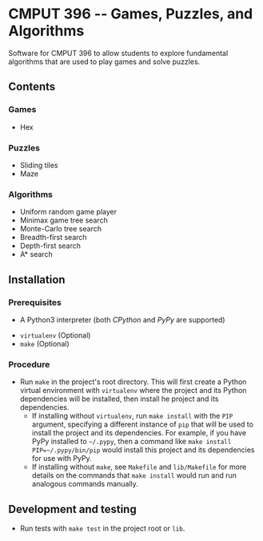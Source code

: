 # CMPUT 396 -- Games, Puzzles, and Algorithms

Software for CMPUT 396 to allow students to explore fundamental algorithms
that are used to play games and solve puzzles.


## Contents

### Games

- Hex


### Puzzles

- Sliding tiles
- Maze


### Algorithms

- Uniform random game player
- Minimax game tree search
- Monte-Carlo tree search
- Breadth-first search
- Depth-first search
- A* search


## Installation

### Prerequisites

- A Python3 interpreter (both *CPython* and *PyPy* are supported)
<!-- TODO - FFI (`libffi-dev`)? -->
- `virtualenv` (Optional)
- `make` (Optional)


### Procedure

- Run `make` in the project's root directory. This will first create a Python virtual environment with `virtualenv` where the project and its Python dependencies will be installed, then install he project and its dependencies.
    - If installing without `virtualenv`, run `make install` with the `PIP` argument, specifying a different instance of `pip` that will be used to install the project and its dependencies. For example, if you have PyPy installed to `~/.pypy`, then a command like `make install PIP=~/.pypy/bin/pip` would install this project and its dependencies for use with PyPy.
    - If installing without `make`, see `Makefile` and `lib/Makefile` for more details on the commands that `make install` would run and run analogous commands manually.

<!-- TODO How does this procedure change for Windows users? -->
<!-- TODO CFFI? -->


## Development and testing

- Run tests with `make test` in the project root or `lib`.

<!-- TODO Rework this with information on how to run all executables -->
<!-- * Run the `main.py` within the **ui** directory
```bash
python3 games_puzzles_algorithms/ui/main.py
# full version
python3 games_puzzles_algorithms/ui/main.py --puzzle maze --search A*
# alternatively
python3 games_puzzles_algorithms/ui/main.py --puzzle sliding_tile --search A*
``` -->
